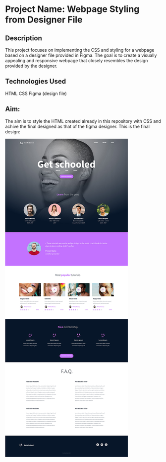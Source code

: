 # Project Name: Webpage Styling from Designer File
## Description
This project focuses on implementing the CSS and styling for a webpage based on a designer file provided in Figma. The goal is to create a visually appealing and responsive webpage that closely resembles the design provided by the designer.

## Technologies Used
 HTML
 CSS
 Figma (design file)
  
 ## Aim:
  The aim is to style the HTML created already in this repository with CSS and achive the final designed as that of the figma designer.
  This is the final design: 

![Final Design](https://github.com/abdulhammedabdulazeez/alu-web-development/blob/main/css_advanced/Css%20final%20design.jpg)
